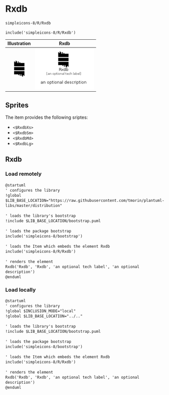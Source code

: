 # Rxdb


```text
simpleicons-8/R/Rxdb
```

```text
include('simpleicons-8/R/Rxdb')
```



| Illustration | Rxdb |
| :---: | :---: |
| ![illustration for Illustration](../../simpleicons-8/R/Rxdb.png) | ![illustration for Rxdb](../../simpleicons-8/R/Rxdb.Local.png) |



## Sprites
The item provides the following sriptes:

- `<$RxdbXs>`
- `<$RxdbSm>`
- `<$RxdbMd>`
- `<$RxdbLg>`





## Rxdb

### Load remotely
```plantuml
@startuml
' configures the library
!global $LIB_BASE_LOCATION="https://raw.githubusercontent.com/tmorin/plantuml-libs/master/distribution"

' loads the library's bootstrap
!include $LIB_BASE_LOCATION/bootstrap.puml

' loads the package bootstrap
include('simpleicons-8/bootstrap')

' loads the Item which embeds the element Rxdb
include('simpleicons-8/R/Rxdb')

' renders the element
Rxdb('Rxdb', 'Rxdb', 'an optional tech label', 'an optional description')
@enduml
```

### Load locally
```plantuml
@startuml
' configures the library
!global $INCLUSION_MODE="local"
!global $LIB_BASE_LOCATION="../.."

' loads the library's bootstrap
!include $LIB_BASE_LOCATION/bootstrap.puml

' loads the package bootstrap
include('simpleicons-8/bootstrap')

' loads the Item which embeds the element Rxdb
include('simpleicons-8/R/Rxdb')

' renders the element
Rxdb('Rxdb', 'Rxdb', 'an optional tech label', 'an optional description')
@enduml
```

